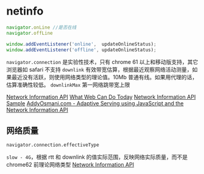 # netinfo

```js
navigator.onLine //是否在线
navigator.offLine

window.addEventListener('online',  updateOnlineStatus);
window.addEventListener('offline', updateOnlineStatus);
```

`navigator.connection` 是实验性技术，只有 chrome 61 以上和移动版支持，其它浏览器如 safari 不支持
`downlink` 有效带宽估算，根据最近观察网络活动测量，如果最近没有活跃，则使用网络类型的理论值。10Mb 普通有线。如果用代理的话，估算准确性较低。
`downlinkMax` 第一网络跳带宽上限

[Network Information API](https://wicg.github.io/netinfo/#downlink-attribute)
[What Web Can Do Today](https://whatwebcando.today/network-type-speed.html)
[Network Information API Sample](https://googlechrome.github.io/samples/network-information/)
[AddyOsmani.com - Adaptive Serving using JavaScript and the Network Information API](https://addyosmani.com/blog/adaptive-serving/)

## 网络质量
`navigator.connection.effectiveType`

`slow - 4G`，根据 rtt 和 downlink 的值实际范围，反映网络实际质量，而不是 chrome62 前理论网络类型
[Network Information API](https://wicg.github.io/netinfo/#dfn-effective-connection-type)
